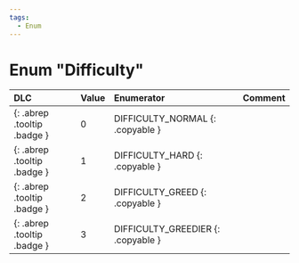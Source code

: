 ```yaml
---
tags:
  - Enum
---
```

# Enum "Difficulty"
|DLC|Value|Enumerator|Comment|
|:--|:--|:--|:--|
|[ ](#){: .abrep .tooltip .badge }|0 |DIFFICULTY_NORMAL {: .copyable } |  |
|[ ](#){: .abrep .tooltip .badge }|1 |DIFFICULTY_HARD {: .copyable } |  |
|[ ](#){: .abrep .tooltip .badge }|2 |DIFFICULTY_GREED {: .copyable } |  |
|[ ](#){: .abrep .tooltip .badge }|3 |DIFFICULTY_GREEDIER {: .copyable } |  |